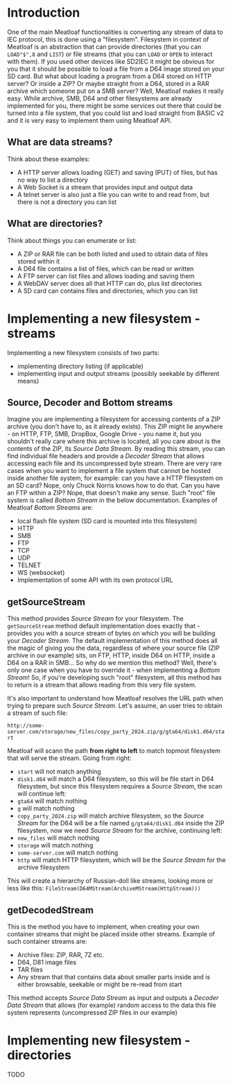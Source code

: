 # Introduction
One of the main Meatloaf functionalities is converting any stream of data to IEC protocol, this is done using a "filesystem". Filesystem in context of Meatloaf is an abstraction that can provide directories (that you can `LOAD"$",8` and `LIST`) or file streams (that you can `LOAD` or `OPEN` to interact with them).
If you used other devices like SD2IEC it might be obvious for you that it should be possible to load a file from a D64 image stored on your SD card. But what about loading a program from a D64 stored on HTTP server? Or inside a ZIP? Or maybe straight from a D64, stored in a RAR archive which someone put on a SMB server? Well, Meatloaf makes it really easy. While archive, SMB, D64 and other filesystems are already implemented for you, there might be some services out there that could be turned into a file system, that you could list and load straight from BASIC v2 and it is very easy to implement them using Meatloaf API.
## What are data streams?
Think about these examples:
- A HTTP server allows loading (GET) and saving (PUT) of files, but has no way to list a directory
- A Web Socket is a stream that provides input and output data
- A telnet server is also just a file you can write to and read from, but there is not a directory you can list
## What are directories?
Think about things you can enumerate or list:
- A ZIP or RAR file can be both listed and used to obtain data of files stored within it
- A D64 file contains a list of files, which can be read or written
- A FTP server can list files and allows loading and saving them
- A WebDAV server does all that HTTP can do, plus list directories
- A SD card can contains files and directories, which you can list
# Implementing a new filesystem - streams
Implementing a new filesystem consists of two parts:
- implementing directory listing (if applicable)
- implementing input and output streams (possibly seekable by different means)
## Source, Decoder and Bottom streams
Imagine you are implementing a filesystem for accessing contents of a ZIP archive (you don't have to, as it already exists). This ZIP might lie anywhere - on HTTP, FTP, SMB, DropBox, Google Drive - you name it, but you shouldn't really care where this archive is located, all you care about is the contents of the ZIP, its _Source Data Stream_. By reading this stream, you can find individual file headers and provide a _Decoder Stream_ that allows accessing each file and its uncompressed byte stream. There are very rare cases when you want to implement a file system that cannot be hosted inside another file system, for example: can you have a HTTP filesystem on an SD card? Nope, only Chuck Norris knows how to do that. Can you have an FTP within a ZIP? Nope, that doesn't make any sense. Such "root" file system is called _Bottom Stream_ in the below documentation.
Examples of Meatloaf _Bottom Streams_ are:
- local flash file system (SD card is mounted into this filesystem)
- HTTP
- SMB
- FTP
- TCP
- UDP
- TELNET
- WS (websocket)
- Implementation of some API with its own protocol URL

## getSourceStream
This method provides _Source Stream_ for your filesystem. The `getSourceStream` method default implementation does exactly that - provides you with a source stream of bytes on which you will be building your _Decoder Stream_. The default implementation of this method does all the magic of giving you the data, regardless of where your source file (ZIP archive in our example) sits, on FTP, HTTP, inside D64 on HTTP, inside a D64 on a RAR in SMB...
So why do we mention this method? Well, there's only one case when you have to override it - when implementing a _Bottom Stream_! So, if you're developing such "root" filesystem, all this method has to return is a stream that allows reading from this very file system. 

It's also important to understand how Meatloaf resolves the URL path when trying to prepare such _Source Stream_. Let's assume, an user tries to obtain a stream of such file:

```http://some-server.com/storage/new_files/copy_party_2024.zip/g/gta64/disk1.d64/start```

Meatloaf will scann the path __from right to left__ to match topmost filesystem that will serve the stream. Going from right:

- `start` will not match anything
- `disk1.d64` will match a D64 filesystem, so this will be file start in D64 filesystem, but since this filesystem requires a _Source Stream_, the scan will continue left:
- `gta64` will match nothing
- `g` will match nothing
- `copy_party_2024.zip` will match archive filesystem, so the _Source Stream_ for the D64 will be a file named `g/gta64/disk1.d64` inside the ZIP filesystem, now we need _Source Stream_ for the archive, continuing left:
- `new_files` will match nothing
- `storage` will match nothing
- `some-server.com` will match nothing
- `http` will match HTTP filesystem, which will be the _Source Stream_ for the archive filesystem

This will create a hierarchy of Russian-doll like streams, looking more or less like this: `FileStream(D64MStream(ArchiveMStream(HttpStream)))`

## getDecodedStream
This is the method you have to implement, when creating your own container streams that might be placed inside other streams. Example of such container streams are:
- Archive files: ZIP, RAR, 7Z etc.
- D64, D81 image files
- TAR files
- Any stream that that contains data about smaller parts inside and is either browsable, seekable or might be re-read from start

This method accepts _Source Data Stream_ as input and outputs a _Decoder Data Stream_ that allows (for example) random access to the data this file system represents (uncompressed ZIP files in our example)
# Implementing new filesystem - directories
TODO